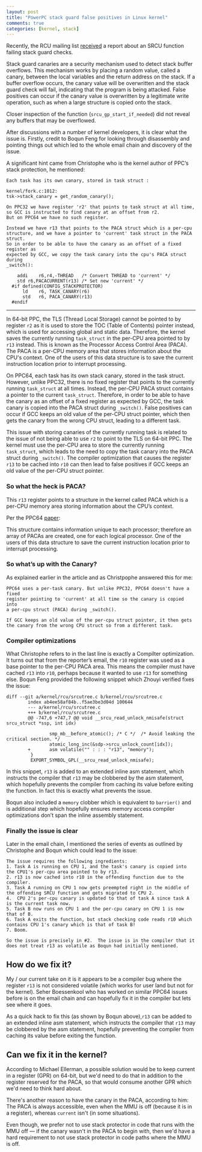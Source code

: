 ```yaml
---
layout: post
title: "PowerPC stack guard false positives in Linux kernel"
comments: true
categories: [kernel, stack]
---
```

Recently, the RCU mailing list
[received](https://lore.kernel.org/rcu/CAABZP2xVCQhizytn4H9Co7OU3UCSb_qNJaOszOawUFpeo=qpWQ@mail.gmail.com/T/#t)
a report about an SRCU function failing stack guard checks.

Stack guard canaries are a security mechanism used to detect stack buffer
overflows. This mechanism works by placing a random value, called a canary,
between the local variables and the return address on the stack. If a buffer
overflow occurs, the canary value will be overwritten and the stack guard check
will fail, indicating that the program is being attacked. False positives can
occur if the canary value is overwritten by a legitimate write operation, such
as when a large structure is copied onto the stack.

Closer inspection of the function (`srcu_gp_start_if_needed`) did not reveal
any buffers that may be overflowed.

After discussions with a number of kernel developers, it is clear what the
issue is. Firstly, credit to Boqun Feng for looking through disassembly and
pointing things out which led to the whole email chain and discovery of the
issue.

A significant hint came from Christophe who is the kernel author of PPC’s stack
protection, he mentioned:

```
Each task has its own canary, stored in task struct :

kernel/fork.c:1012:
tsk->stack_canary = get_random_canary();

On PPC32 we have register 'r2' that points to task struct at all time, 
so GCC is instructed to find canary at an offset from r2.
But on PPC64 we have no such register.

Instead we have r13 that points to the PACA struct which is a per-cpu
structure, and we have a pointer to 'current' task struct in the PACA struct.
So in order to be able to have the canary as an offset of a fixed register as
expected by GCC, we copy the task canary into the cpu's PACA struct during
_switch():

	addi	r6,r4,-THREAD	/* Convert THREAD to 'current' */
	std	r6,PACACURRENT(r13)	/* Set new 'current' */
  #if defined(CONFIG_STACKPROTECTOR)
	  ld	r6, TASK_CANARY(r6)
	  std	r6, PACA_CANARY(r13)
  #endif
```

---

In 64-bit PPC, the TLS (Thread Local Storage) cannot be pointed to by register `r2` as it is used to store the TOC (Table of Contents) pointer instead, which is used for accessing global and static data. Therefore, the kernel saves the currently running `task_struct` in the per-CPU area pointed to by `r13` instead. This is known as the Processor Access Control Area (PACA). The PACA is a per-CPU memory area that stores information about the CPU's context. One of the users of this data structure is to save the current instruction location prior to interrupt processing.

On PPC64, each task has its own stack canary, stored in the task struct. However, unlike PPC32, there is no fixed register that points to the currently running `task_struct` at all times. Instead, the per-CPU PACA struct contains a pointer to the current `task_struct`. Therefore, in order to be able to have the canary as an offset of a fixed register as expected by GCC, the task canary is copied into the PACA struct during `_switch()`. False positives can occur if GCC keeps an old value of the per-CPU struct pointer, which then gets the canary from the wrong CPU struct, leading to a different task.

This issue with storing canaries of the currently running task is related to the issue of not being able to use `r2` to point to the TLS on 64-bit PPC. The kernel must use the per-CPU area to store the currently running `task_struct`, which leads to the need to copy the task canary into the PACA struct during `_switch()`. The compiler optimization that causes the register `r13` to be cached into `r10` can then lead to false positives if GCC keeps an old value of the per-CPU struct pointer. 

### So what the heck is PACA?

This `r13` register points to a structure in the kernel called PACA which is a per-CPU memory area storing information about the CPU’s context.

Per the PPC64 [paper](https://www.kernel.org/doc/ols/2001/ppc64.pdf):

This structure contains information unique to each processor; therefore an array of PACAs are created, one for each logical processor. One of the users of this data structure to save the current instruction location prior to interrupt processing.

### So what’s up with the Canary?

As explained earlier in the article and as Christpophe answered this for me:

```
PPC64 uses a per-task canary. But unlike PPC32, PPC64 doesn't have a fixed 
register pointing to 'current' at all time so the canary is copied into 
a per-cpu struct (PACA) during _switch().

If GCC keeps an old value of the per-cpu struct pointer, it then gets 
the canary from the wrong CPU struct so from a different task.
```

### Compiler optimizations

What Christophe refers to in the last line is exactly a Compilter optimization. It turns out that from the reporter’s email, the `r10` register was used as a base pointer to the per-CPU PACA area. This means the compiler must have cached `r13` into `r10`, perhaps because it wanted to use `r13` for something else. Boqun Feng provided the following snippet which Zhouyi verified fixes the issue:

```
diff --git a/kernel/rcu/srcutree.c b/kernel/rcu/srcutree.c
        index ab4ee58af84b..f5ae3be3d04d 100644
        --- a/kernel/rcu/srcutree.c
        +++ b/kernel/rcu/srcutree.c
        @@ -747,6 +747,7 @@ void __srcu_read_unlock_nmisafe(struct srcu_struct *ssp, int idx)

                smp_mb__before_atomic(); /* C */  /* Avoid leaking the critical section. */
                atomic_long_inc(&sdp->srcu_unlock_count[idx]);
        +       asm volatile("" : : : "r13", "memory");
         }
         EXPORT_SYMBOL_GPL(__srcu_read_unlock_nmisafe);
```

In this snippet, `r13` is added to an extended inline asm statement, which instructs the compiler that `r13` may be clobbered by the asm statement, which hopefully prevents the compiler from caching its value before exiting the function. In fact this is exactly what prevents the issue.

Boqun also included a `memory` clobber which is equivalent to `barrier()` and is additional step which hopefully ensures memory access compiler optimizations don’t span the inline assembly statement.

### Finally the issue is clear

Later in the email chain, I mentioned the series of events as outlined by Christophe and Boqun which could lead to the issue:

```
The issue requires the following ingredients:
1. Task A is running on CPU 1, and the task's canary is copied into
the CPU1's per-cpu area pointed to by r13.
2. r13 is now cached into r10 in the offending function due to the compiler.
3. Task A running on CPU 1 now gets preempted right in the middle of
the offending SRCU function and gets migrated to CPU 2.
4.  CPU 2's per-cpu canary is updated to that of task A since task A
is the current task now.
5. Task B now runs on CPU 1 and the per-cpu canary on CPU 1 is now that of B.
6. Task A exits the function, but stack checking code reads r10 which
contains CPU 1's canary which is that of task B!
7. Boom.

So the issue is precisely in #2.  The issue is in the compiler that it
does not treat r13 as volatile as Boqun had initially mentioned.
```
## How do we fix it?

My / our current take on it is it appears to be a compiler bug where the register `r13` is not considered volatile (which works for user land but not for the kernel). Seher Boessenkool who has worked on similar PPC64 issues before is on the email chain and can hopefully fix it in the compiler but lets see where it goes.

As a quick hack to fix this (as shown by Boqun above),`r13` can be added to an extended inline asm statement, which instructs the compiler that `r13` may be clobbered by the asm statement, hopefully preventing the compiler from caching its value before exiting the function.

## Can we fix it in the kernel?

According to Michael Ellerman, a possible solution would be to keep current in a register (GPR) on 64-bit, but we'd need to do that in addition to the register reserved for the PACA, so that would consume another GPR which we'd need to think hard about.

There's another reason to have the canary in the PACA, according to him: The PACA is always accessible, even when the MMU is off (because it is in a register), whereas `current` isn't (in some situations).

Even though, we prefer not to use stack protector in code that runs with the MMU off — if the canary wasn't in the PACA to begin with, then we'd have a hard requirement to not use stack protector in code paths where the MMU is off.
